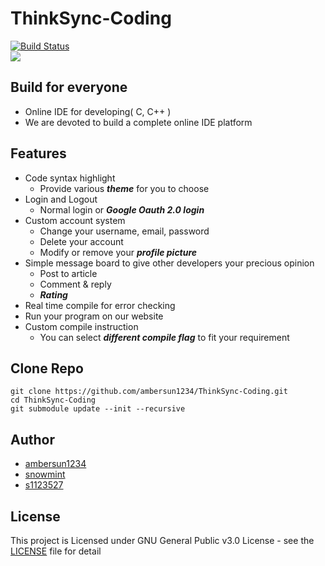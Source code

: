 # ThinkSync-Coding
[![Build Status](https://travis-ci.com/ambersun1234/ThinkSync-Coding.svg?token=e57vJgMEsZsXRodR9BkR&branch=master)](https://travis-ci.com/ambersun1234/ThinkSync-Coding)
<br>
![](https://i.imgur.com/EfPXDzj.png)

## Build for everyone
+ Online IDE for developing( C, C++ )
+ We are devoted to build a complete online IDE platform

## Features
+ Code syntax highlight
    + Provide various ***theme*** for you to choose
+ Login and Logout
    + Normal login or ***Google Oauth 2.0 login***
+ Custom account system
    + Change your username, email, password
    + Delete your account
    + Modify or remove your ***profile picture***
+ Simple message board to give other developers your precious opinion
    + Post to article
    + Comment & reply
    + ***Rating***
+ Real time compile for error checking
+ Run your program on our website
+ Custom compile instruction
    + You can select ***different compile flag*** to fit your requirement

## Clone Repo
```=1
git clone https://github.com/ambersun1234/ThinkSync-Coding.git
cd ThinkSync-Coding
git submodule update --init --recursive
```

## Author
+ [ambersun1234](https://github.com/ambersun1234)
+ [snowmint](https://github.com/snowmint)
+ [s1123527](https://github.com/s1123527)

## License
This project is Licensed under GNU General Public v3.0 License - see the [LICENSE](https://github.com/ambersun1234/ThinkSync-Coding/blob/master/LICENSE) file for detail

